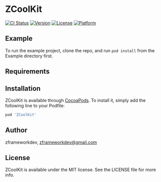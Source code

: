 # ZCoolKit

[![CI Status](https://img.shields.io/travis/zframeworkdev/ZCoolKit.svg?style=flat)](https://travis-ci.org/zframeworkdev/ZCoolKit)
[![Version](https://img.shields.io/cocoapods/v/ZCoolKit.svg?style=flat)](https://cocoapods.org/pods/ZCoolKit)
[![License](https://img.shields.io/cocoapods/l/ZCoolKit.svg?style=flat)](https://cocoapods.org/pods/ZCoolKit)
[![Platform](https://img.shields.io/cocoapods/p/ZCoolKit.svg?style=flat)](https://cocoapods.org/pods/ZCoolKit)

## Example

To run the example project, clone the repo, and run `pod install` from the Example directory first.

## Requirements

## Installation

ZCoolKit is available through [CocoaPods](https://cocoapods.org). To install
it, simply add the following line to your Podfile:

```ruby
pod 'ZCoolKit'
```

## Author

zframeworkdev, zframeworkdev@gmail.com

## License

ZCoolKit is available under the MIT license. See the LICENSE file for more info.
